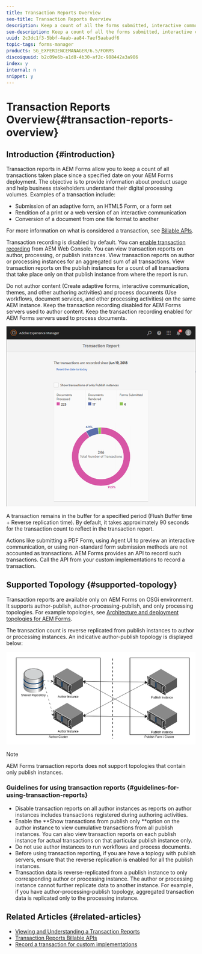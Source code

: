 ```yaml
---
title: Transaction Reports Overview
seo-title: Transaction Reports Overview
description: Keep a count of all the forms submitted, interactive communication rendered, Documents converted to one format to another, and more
seo-description: Keep a count of all the forms submitted, interactive communication rendered, Documents converted to one format to another, and more
uuid: 2c3dc1f3-5bbf-4aab-aa84-7aef5aabadf6
topic-tags: forms-manager
products: SG_EXPERIENCEMANAGER/6.5/FORMS
discoiquuid: b2c09e6b-a1d8-4b30-af2c-988442a3a986
index: y
internal: n
snippet: y
---
```


# Transaction Reports Overview{#transaction-reports-overview}

## Introduction {#introduction}

Transaction reports in AEM Forms allow you to keep a count of all transactions taken place since a specified date on your AEM Forms deployment. The objective is to provide information about product usage and help business stakeholders understand their digital processing volumes. Examples of a transaction include:

* Submission of an adaptive form, an HTML5 Form, or a form set
* Rendition of a print or a web version of an interactive communication
* Conversion of a document from one file format to another

For more information on what is considered a transaction, see [Billable APIs](../../forms/using/transaction-reports-billable-apis.md).

Transaction recording is disabled by default. You can [enable transaction recording](../../forms/using/viewing-and-understanding-transaction-reports.md#setting-up-transaction-reports) from AEM Web Console. You can view transaction reports on author, processing, or publish instances. View transaction reports on author or processing instances for an aggregated sum of all transactions. View transaction reports on the publish instances for a count of all transactions that take place only on that publish instance from where the report is run.

Do not author content (Create adaptive forms, interactive communication, themes, and other authoring activities) and process documents (Use workflows, document services, and other processing activities) on the same AEM instance. Keep the transaction recording disabled for AEM Forms servers used to author content. Keep the transaction recording enabled for AEM Forms servers used to process documents. 

![](assets/sample-transaction-report-author-1.png)

A transaction remains in the buffer for a specified period (Flush Buffer time + Reverse replication time). By default, it takes approximately 90 seconds for the transaction count to reflect in the transaction report.

Actions like submitting a PDF Form, using Agent UI to preview an interactive communication, or using non-standard form submission methods are not accounted as transactions. AEM Forms provides an API to record such transactions. Call the API from your custom implementations to record a transaction.

## Supported Topology {#supported-topology}

Transaction reports are available only on AEM Forms on OSGi environment. It supports author-publish, author-processing-publish, and only processing topologies. For example topologies, see [Architecture and deployment topologies for AEM Forms](../../forms/using/transaction-reports-overview.md).

The transaction count is reverse replicated from publish instances to author or processing instances. An indicative author-publish topology is displayed below:

![](assets/simple-author-publish-topology.png)

>[!NOTE]
>
>AEM Forms transaction reports does not support topologies that contain only publish instances.

### Guidelines for using transaction reports {#guidelines-for-using-transaction-reports}

* Disable transaction reports on all author instances as reports on author instances includes transactions registered during authoring activities.
* Enable the **Show transactions from publish only **option on the author instance to view cumulative transactions from all publish instances. You can also view transaction reports on each publish instance for actual transactions on that particular publish instance only.
* Do not use author instances to run workflows and process documents.  
* Before using transaction reporting, if you are have a toplogy with publish servers, ensure that the reverse replication is enabled for all the publish instances.
* Transaction data is reverse-replicated from a publish instance to only corresponding author or processing instance. The author or processing instance cannot further replicate data to another instance. For example, if you have author-processing-publish topology, aggregated transaction data is replicated only to the processing instance.

## Related Articles {#related-articles}

* [Viewing and Understanding a Transaction Reports](../../forms/using/viewing-and-understanding-transaction-reports.md)
* [Transaction Reports Billable APIs](../../forms/using/transaction-reports-billable-apis.md)
* [Record a transaction for custom implementations](/forms/using/record-transaction-custom-implementation.md)

